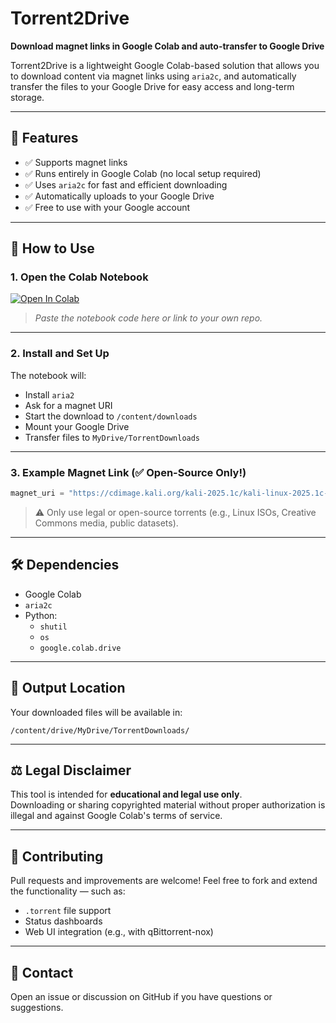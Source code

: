 # Torrent2Drive

**Download magnet links in Google Colab and auto-transfer to Google Drive**

Torrent2Drive is a lightweight Google Colab-based solution that allows you to download content via magnet links using `aria2c`, and automatically transfer the files to your Google Drive for easy access and long-term storage.

---

## 🚀 Features

- ✅ Supports magnet links  
- ✅ Runs entirely in Google Colab (no local setup required)  
- ✅ Uses `aria2c` for fast and efficient downloading  
- ✅ Automatically uploads to your Google Drive  
- ✅ Free to use with your Google account  

---

## 📓 How to Use

### 1. Open the Colab Notebook

[![Open In Colab](https://colab.research.google.com/assets/colab-badge.svg)](https://colab.research.google.com/github/HarshShinde0/Torrent2Drive/blob/main/Torrent2Drive.ipynb)
> _Paste the notebook code here or link to your own repo._

---

### 2. Install and Set Up

The notebook will:

- Install `aria2`
- Ask for a magnet URI
- Start the download to `/content/downloads`
- Mount your Google Drive
- Transfer files to `MyDrive/TorrentDownloads`

---

### 3. Example Magnet Link (✅ Open-Source Only!)

```python
magnet_uri = "https://cdimage.kali.org/kali-2025.1c/kali-linux-2025.1c-installer-amd64.iso.torrent"  # OR magnet:?xt=urn:btih:..
```

> ⚠️ Only use legal or open-source torrents (e.g., Linux ISOs, Creative Commons media, public datasets).

---

## 🛠️ Dependencies

- Google Colab  
- `aria2c`  
- Python:  
  - `shutil`  
  - `os`  
  - `google.colab.drive`

---

## 📁 Output Location

Your downloaded files will be available in:

```
/content/drive/MyDrive/TorrentDownloads/
```

---

## ⚖️ Legal Disclaimer

This tool is intended for **educational and legal use only**.  
Downloading or sharing copyrighted material without proper authorization is illegal and against Google Colab's terms of service.

---

## 🤝 Contributing

Pull requests and improvements are welcome! Feel free to fork and extend the functionality — such as:

- `.torrent` file support  
- Status dashboards  
- Web UI integration (e.g., with qBittorrent-nox)

---

## 💬 Contact

Open an issue or discussion on GitHub if you have questions or suggestions.
